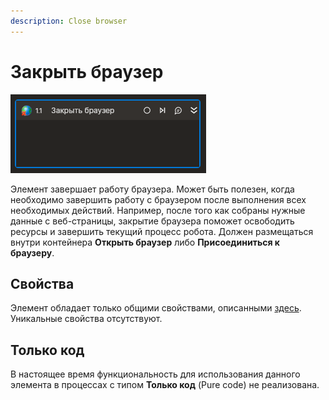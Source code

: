 ```yaml
---
description: Close browser
---
```


# Закрыть браузер 

![](<../../../.gitbook/assets1/Browser-Close.PNG>)

Элемент завершает работу браузера. Может быть полезен, когда необходимо завершить работу с браузером после выполнения всех необходимых действий. 
Например, после того как собраны нужные данные с веб-страницы, закрытие браузера поможет освободить ресурсы и завершить текущий процесс робота.
Должен размещаться внутри контейнера **Открыть браузер** либо **Присоединиться к браузеру**.

## Свойства

Элемент обладает только общими свойствами, описанными [здесь](https://docs.primo-rpa.ru/primo-rpa/primo-studio/process/elements#svoistva-elementa). Уникальные свойства отсутствуют.

## Только код

В настоящее время функциональность для использования данного элемента в процессах с типом **Только код** (Pure code) не реализована.

